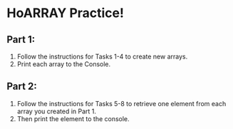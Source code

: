 # HoARRAY Practice!

## Part 1:

1. Follow the instructions for Tasks 1-4 to create new arrays.
2. Print each array to the Console.

## Part 2:

1. Follow the instructions for Tasks 5-8 to retrieve one element from each array you created in Part 1.
2. Then print the element to the console.